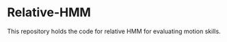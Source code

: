 Relative-HMM
============

This repository holds the code for relative HMM for evaluating motion skills.
